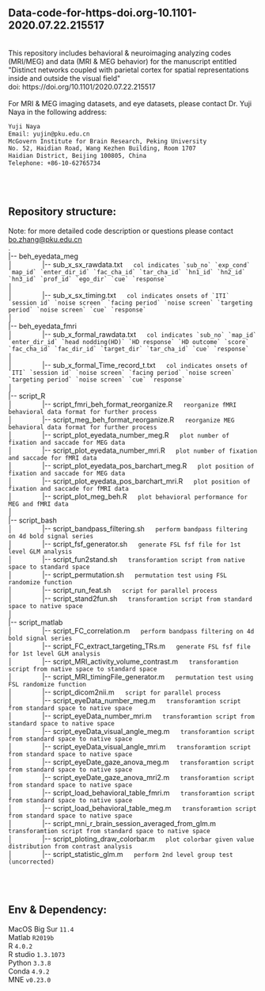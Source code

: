 ## Data-code-for-https-doi.org-10.1101-2020.07.22.215517
<br />
This repository includes behavioral & neuroimaging analyzing codes (MRI/MEG) and data (MRI & MEG behavior) for the manuscript entitled "Distinct networks coupled with parietal cortex for spatial representations inside and outside the visual field" <br />
doi: https://doi.org/10.1101/2020.07.22.215517  
<br /><br />
For MRI & MEG imaging datasets, and eye datasets, please contact Dr. Yuji Naya in the following address:
<br />

``` diff
Yuji Naya
Email: yujin@pku.edu.cn
McGovern Institute for Brain Research, Peking University
No. 52, Haidian Road, Wang Kezhen Building, Room 1707
Haidian District, Beijing 100805, China
Telephone: +86-10-62765734
```


<br /><br />
## Repository structure:
Note: for more detailed code description or questions please contact bo.zhang@pku.edu.cn
<br />
.<br />
|-- beh_eyedata_meg <br />
│&emsp;&emsp;&emsp;&emsp; |-- sub_x_sx_rawdata.txt &emsp;  ``col indicates `sub_no` `exp_cond` `map_id` `enter_dir_id` `fac_cha_id` `tar_cha_id` `hn1_id` `hn2_id` `hn3_id` `prof_id` `ego_dir` `cue` `response` `` <br />
│&emsp;&emsp;&emsp;&emsp;<br />
│&emsp;&emsp;&emsp;&emsp; |-- sub_x_sx_timing.txt &emsp; ``col indicates onsets of `ITI` `session id` `noise screen` `facing period` `noise screen` `targeting period` `noise screen` `cue` `response` `` <br />
│&emsp;&emsp;&emsp;&emsp;<br />
|-- beh_eyedata_fmri <br />
│&emsp;&emsp;&emsp;&emsp; |-- sub_x_formal_rawdata.txt &emsp; ``col indicates `sub_no` `map_id` `enter_dir_id` `head nodding(HD)` `HD response` `HD outcome` `score` `fac_cha_id` `fac_dir_id` `target_dir` `tar_cha_id` `cue` `response` `` <br />
│&emsp;&emsp;&emsp;&emsp;<br />
│&emsp;&emsp;&emsp;&emsp; |-- sub_x_formal_Time_record_t.txt &emsp;  ``col indicates onsets of `ITI` `session id` `noise screen` `facing period` `noise screen` `targeting period` `noise screen` `cue` `response`  `` <br />
│&emsp;&emsp;&emsp;&emsp;<br />
|-- script_R <br />
│&emsp;&emsp;&emsp;&emsp; |-- script_fmri_beh_format_reorganize.R &emsp; ``reorganize fMRI behavioral data format for further process`` <br />
│&emsp;&emsp;&emsp;&emsp; |-- script_meg_beh_format_reorganize.R &emsp;  ``reorganize MEG behavioral data format for further process`` <br />
│&emsp;&emsp;&emsp;&emsp; |-- script_plot_eyedata_number_meg.R &emsp;  ``plot number of fixation and saccade for MEG data`` <br />
│&emsp;&emsp;&emsp;&emsp; |-- script_plot_eyedata_number_mri.R &emsp;  ``plot number of fixation and saccade for fMRI data`` <br />
│&emsp;&emsp;&emsp;&emsp; |-- script_plot_eyedata_pos_barchart_meg.R &emsp;  ``plot position of fixation and saccade for MEG data`` <br />
│&emsp;&emsp;&emsp;&emsp; |-- script_plot_eyedata_pos_barchart_mri.R &emsp;  ``plot position of fixation and saccade for fMRI data`` <br />
│&emsp;&emsp;&emsp;&emsp; |-- script_plot_meg_beh.R &emsp;  ``plot behavioral performance for MEG and fMRI data`` <br />
│&emsp;&emsp;&emsp;&emsp;<br />
|-- script_bash <br />
│&emsp;&emsp;&emsp;&emsp; |-- script_bandpass_filtering.sh &emsp; ``perform bandpass filtering on 4d bold signal series`` <br />
│&emsp;&emsp;&emsp;&emsp; |-- script_fsf_generator.sh &emsp;  ``generate FSL fsf file for 1st level GLM analysis`` <br />
│&emsp;&emsp;&emsp;&emsp; |-- script_fun2stand.sh &emsp;  ``transforamtion script from native space to standard space`` <br />
│&emsp;&emsp;&emsp;&emsp; |-- script_permutation.sh &emsp;  ``permutation test using FSL randomize function`` <br />
│&emsp;&emsp;&emsp;&emsp; |-- script_run_feat.sh &emsp;  ``script for parallel process`` <br />
│&emsp;&emsp;&emsp;&emsp; |-- script_stand2fun.sh &emsp;  ``transforamtion script from standard space to native space`` <br />
│&emsp;&emsp;&emsp;&emsp;<br />
|-- script_matlab <br />
│&emsp;&emsp;&emsp;&emsp; |-- script_FC_correlation.m &emsp; ``perform bandpass filtering on 4d bold signal series`` <br />
│&emsp;&emsp;&emsp;&emsp; |-- script_FC_extract_targeting_TRs.m &emsp;  ``generate FSL fsf file for 1st level GLM analysis`` <br />
│&emsp;&emsp;&emsp;&emsp; |-- script_MRI_activity_volume_contrast.m &emsp;  ``transforamtion script from native space to standard space`` <br />
│&emsp;&emsp;&emsp;&emsp; |-- script_MRI_timingFile_generator.m &emsp;  ``permutation test using FSL randomize function`` <br />
│&emsp;&emsp;&emsp;&emsp; |-- script_dicom2nii.m &emsp;  ``script for parallel process`` <br />
│&emsp;&emsp;&emsp;&emsp; |-- script_eyeData_number_meg.m &emsp;  ``transforamtion script from standard space to native space`` <br />
│&emsp;&emsp;&emsp;&emsp; |-- script_eyeData_number_mri.m &emsp;  ``transforamtion script from standard space to native space`` <br />
│&emsp;&emsp;&emsp;&emsp; |-- script_eyeData_visual_angle_meg.m &emsp;  ``transforamtion script from standard space to native space`` <br />
│&emsp;&emsp;&emsp;&emsp; |-- script_eyeData_visual_angle_mri.m &emsp;  ``transforamtion script from standard space to native space`` <br />
│&emsp;&emsp;&emsp;&emsp; |-- script_eyeDate_gaze_anova_meg.m &emsp;  ``transforamtion script from standard space to native space`` <br />
│&emsp;&emsp;&emsp;&emsp; |-- script_eyeDate_gaze_anova_mri2.m &emsp;  ``transforamtion script from standard space to native space`` <br />
│&emsp;&emsp;&emsp;&emsp; |-- script_load_behavioral_table_fmri.m &emsp;  ``transforamtion script from standard space to native space`` <br />
│&emsp;&emsp;&emsp;&emsp; |-- script_load_behavioral_table_meg.m &emsp;  ``transforamtion script from standard space to native space`` <br />
│&emsp;&emsp;&emsp;&emsp; |-- script_mni_r_brain_session_averaged_from_glm.m &emsp;  ``transforamtion script from standard space to native space`` <br />
│&emsp;&emsp;&emsp;&emsp; |-- script_ploting_draw_colorbar.m &emsp;  ``plot colorbar given value distribution from contrast analysis`` <br />
│&emsp;&emsp;&emsp;&emsp; |-- script_statistic_glm.m &emsp;  ``perform 2nd level group test (uncorrected)`` <br />


<br /><br />
## Env & Dependency:
MacOS Big Sur `11.4`<br />
Matlab `R2019b`<br />
R `4.0.2`<br />
R studio `1.3.1073`<br />
Python `3.3.8`<br />
Conda `4.9.2`<br />
MNE `v0.23.0`<br />

